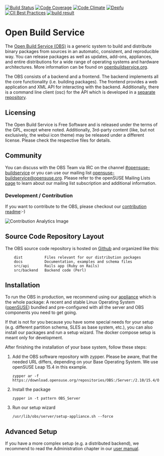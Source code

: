 [![Build Status](https://circleci.com/gh/openSUSE/open-build-service.svg?style=svg)](https://circleci.com/gh/openSUSE/open-build-service)
[![Code Coverage](https://codecov.io/gh/openSUSE/open-build-service/branch/master/graph/badge.svg)](https://codecov.io/gh/openSUSE/open-build-service)
[![Code Climate](https://codeclimate.com/github/openSUSE/open-build-service.png)](https://codeclimate.com/github/openSUSE/open-build-service)
[![Depfu](https://badges.depfu.com/badges/3c5817c5855d9da3eabf1b71d64c46c1/overview.svg)](https://depfu.com/github/openSUSE/open-build-service?project=src%2Fapi%40Bundler)
[![CII Best Practices](https://bestpractices.coreinfrastructure.org/projects/6411/badge)](https://bestpractices.coreinfrastructure.org/projects/6411)
[![build result](https://build.opensuse.org/projects/OBS:Server:Unstable/packages/obs-server/badge.svg?type=default&repository=15.5&architecture=x86_64)](https://build.opensuse.org/package/show/OBS:Server:Unstable/obs-server)

# Open Build Service
The [Open Build Service (OBS)](https://www.openbuildservice.org) is a generic system to build and distribute binary packages from sources in an automatic, consistent, and reproducible way. You can release packages as well as updates, add-ons, appliances, and entire distributions for a wide range of operating systems and hardware architectures. More information can be found on [openbuildservice.org](https://www.openbuildservice.org).

The OBS consists of a backend and a frontend. The backend implements all the core functionality (i.e. building packages). The frontend provides a web application and XML API for interacting with the backend. Additionally, there is a command line client (osc) for the API which is developed in a [separate repository](https://github.com/openSUSE/osc).

## Licensing
The Open Build Service is Free Software and is released under the terms of the GPL, except where noted. Additionally, 3rd-party content (like, but not exclusively, the webui icon theme) may be released under a different license. Please check the respective files for details.

## Community
You can discuss with the OBS Team via IRC on the channel [#opensuse-buildservice](irc://irc.libera.chat/opensuse-buildservice) or you can use our mailing list [opensuse-buildservice@opensuse.org](mailto:opensuse-buildservice+subscribe@opensuse.org). Please refer to the openSUSE Mailing Lists [page](https://en.opensuse.org/openSUSE:Mailing_lists_subscription#Subscribing) to learn about our mailing list subscription and additional information.

### Development / Contribution
If you want to contribute to the OBS, please checkout our [contribution readme](CONTRIBUTING.md):-)

![Contribution Analytics Image](https://repobeats.axiom.co/api/embed/3b8f8218c75ecc879ac59b8acc2279f66c177bb7.svg "Repobeats analytics image")

## Source Code Repository Layout
The OBS source code repository is hosted on [Github](https://github.com/opensuse/open-build-service) and organized like this:

        dist          Files relevant for our distribution packages
        docs          Documentation, examples and schema files
        src/api       Rails app (Ruby on Rails)
        src/backend   Backend code (Perl)

## Installation
To run the OBS in production, we recommend using our [appliance](https://openbuildservice.org/download/) which is the whole package: A recent and stable Linux Operating System ([openSUSE](https://www.opensuse.org)) bundled and pre-configured with all the server and OBS components you need to get going.

If that is not for you because you have some special needs for your setup (e.g. different partition schema, SLES as base system, etc.), you can also install our packages and run a setup wizard. The docker compose setup is meant only for development.

After finishing the installation of your base system, follow these steps:

1. Add the OBS software repository with zypper. Please be aware, that the needed URL differs, depending on your Base Operating System. We use openSUSE Leap 15.4 in this example.

    ```shell
    zypper ar -f https://download.opensuse.org/repositories/OBS:/Server:/2.10/15.4/OBS:Server:2.10.repo
    ```

2. Install the package

   ```shell
   zypper in -t pattern OBS_Server
   ```

3. Run our setup wizard

   ```shell
   /usr/lib/obs/server/setup-appliance.sh --force
   ```

## Advanced Setup

If you have a more complex setup (e.g. a distributed backend), we recommend to read the Administration
chapter in our [user manual](https://openbuildservice.org/help/manuals/obs-user-guide/cha.obs.admin.html).
